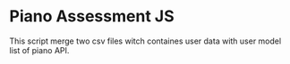 # Piano Assessment JS

This script merge two csv files witch containes user data with user model list of piano API.



